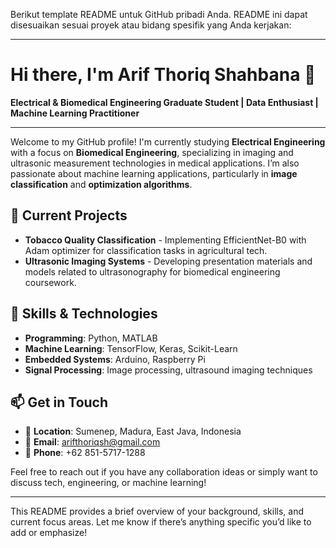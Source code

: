 Berikut template README untuk GitHub pribadi Anda. README ini dapat disesuaikan sesuai proyek atau bidang spesifik yang Anda kerjakan:

---

# Hi there, I'm Arif Thoriq Shahbana 👋

**Electrical & Biomedical Engineering Graduate Student | Data Enthusiast | Machine Learning Practitioner**

---

Welcome to my GitHub profile! I'm currently studying **Electrical Engineering** with a focus on **Biomedical Engineering**, specializing in imaging and ultrasonic measurement technologies in medical applications. I’m also passionate about machine learning applications, particularly in **image classification** and **optimization algorithms**.

## 🔭 Current Projects

- **Tobacco Quality Classification** - Implementing EfficientNet-B0 with Adam optimizer for classification tasks in agricultural tech.
- **Ultrasonic Imaging Systems** - Developing presentation materials and models related to ultrasonography for biomedical engineering coursework.

## 🌱 Skills & Technologies

- **Programming**: Python, MATLAB
- **Machine Learning**: TensorFlow, Keras, Scikit-Learn
- **Embedded Systems**: Arduino, Raspberry Pi
- **Signal Processing**: Image processing, ultrasound imaging techniques

## 📫 Get in Touch

- 📍 **Location**: Sumenep, Madura, East Java, Indonesia
- 📧 **Email**: arifthoriqsh@gmail.com
- 📱 **Phone**: +62 851-5717-1288

Feel free to reach out if you have any collaboration ideas or simply want to discuss tech, engineering, or machine learning!

---

This README provides a brief overview of your background, skills, and current focus areas. Let me know if there’s anything specific you’d like to add or emphasize!
